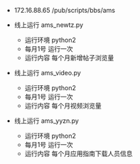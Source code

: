 * 172.16.88.65 /pub/scripts/bbs/ams
* 线上运行 ams_newtz.py
    * 运行环境 python2
    * 每月1号 运行一次
    * 运行内容 每个月新增帖子浏览量

* 线上运行 ams_video.py
    * 运行环境 python2
    * 每月1号 运行一次
    * 运行内容 每个月视频浏览量

* 线上运行 ams_yyzn.py
    * 运行环境 python2
    * 每月1号 运行一次
    * 运行内容 每个月应用指南下载人员信息
